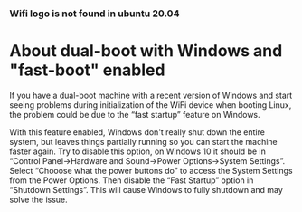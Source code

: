 ### Wifi logo is not found in ubuntu 20.04

# About dual-boot with Windows and "fast-boot" enabled
If you have a dual-boot machine with a recent version of Windows and start seeing problems during initialization of the WiFi device when booting Linux, the problem could be due to the “fast startup” feature on Windows.

With this feature enabled, Windows don't really shut down the entire system, but leaves things partially running so you can start the machine faster again. Try to disable this option, on Windows 10 it should be in “Control Panel→Hardware and Sound→Power Options→System Settings”. Select “Chooose what the power buttons do” to access the System Settings from the Power Options. Then disable the “Fast Startup” option in “Shutdown Settings”. This will cause Windows to fully shutdown and may solve the issue.
